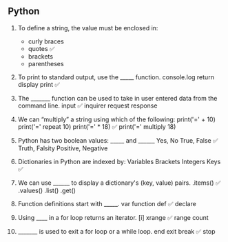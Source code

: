 ## Python

1.  To define a string, the value must be enclosed in:
    * curly braces
    * quotes  ✅
    * brackets
    * parentheses

2. To print to standard output, use the _____ function.
console.log
return
display
print ✅

3. The _______ function can be used to take in user entered data from the command line.
input ✅
inquirer
request
response

4. We can “multiply” a string using which of the following:
print('=' + 10)
print('=' repeat 10)
print('=' * 18) ✅
print('=' multiply 18)

5. Python has two boolean values: _____ and ______
Yes, No
True, False ✅
Truth, Falsity
Positive, Negative

6. Dictionaries in Python are indexed by:
Variables
Brackets
Integers
Keys ✅

7. We can use ______ to display a dictionary's (key, value) pairs.
.items() ✅
.values()
.list()
.get()

8. Function definitions start with _____.
var
function
def ✅
declare

9. Using ____ in a for loop returns an iterator.
[i]
xrange  ✅
range
count

10. _______  is used to exit a for loop or a while loop.
end
exit
break ✅
stop